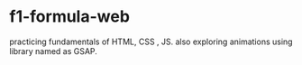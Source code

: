 # f1-formula-web
practicing fundamentals of HTML, CSS , JS. also exploring animations using library named as GSAP.
